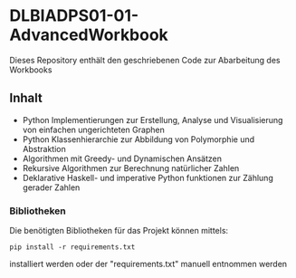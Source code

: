 # DLBIADPS01-01-AdvancedWorkbook

Dieses Repository enthält den geschriebenen Code zur Abarbeitung des Workbooks

## Inhalt

- Python Implementierungen zur Erstellung, Analyse und Visualisierung von einfachen ungerichteten Graphen
- Python Klassenhierarchie zur Abbildung von Polymorphie und Abstraktion
- Algorithmen mit Greedy- und Dynamischen Ansätzen
- Rekursive Algorithmen zur Berechnung natürlicher Zahlen
- Deklarative Haskell- und imperative Python funktionen zur Zählung gerader Zahlen

### Bibliotheken

Die benötigten Bibliotheken für das Projekt können mittels:

```pip install -r requirements.txt```

installiert werden oder der "requirements.txt" manuell entnommen werden
